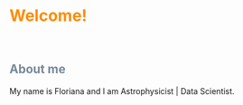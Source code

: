# <font color='darkorange'> Welcome! </font>

&nbsp;
&nbsp; 

## <font color='lightslategrey'> About me </font> 
My name is Floriana and I am Astrophysicist | Data Scientist. 

